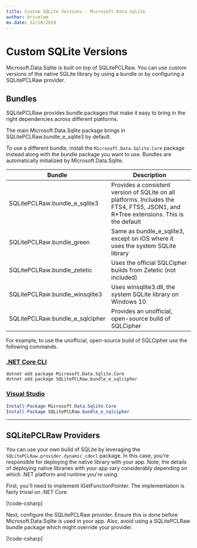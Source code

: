 ```yaml
---
title: Custom SQLite Versions - Microsoft.Data.Sqlite
author: bricelam
ms.date: 12/10/2019
---
```

# Custom SQLite Versions

Microsoft.Data.Sqlite is built on top of SQLitePCLRaw. You can use custom versions of the native SQLite library by using a bundle or by configuring a SQLitePCLRaw provider.

## Bundles

SQLitePCLRaw provides bundle packages that make it easy to bring in the right dependencies across different platforms.

The main Microsoft.Data.Sqlite package brings in SQLitePCLRaw.bundle_e_sqlite3 by default.

To use a different bundle, install the `Microsoft.Data.Sqlite.Core` package instead along with the bundle package you want to use. Bundles are automatically initialized by Microsoft.Data.Sqlite.

Bundle | Description
--- | ---
SQLitePCLRaw.bundle_e_sqlite3 | Provides a consistent version of SQLite on all platforms. Includes the FTS4, FTS5, JSON1, and R*Tree extensions. This is the default
SQLitePCLRaw.bundle_green | Same as bundle_e_sqlite3, except on iOS where it uses the system SQLite library
SQLitePCLRaw.bundle_zetetic | Uses the official SQLCipher builds from Zetetic (not included)
SQLitePCLRaw.bundle_winsqlite3 | Uses winsqlite3.dll, the system SQLite library on Windows 10
SQLitePCLRaw.bundle_e_sqlcipher | Provides an unofficial, open-source build of SQLCipher

For example, to use the unofficial, open-source build of SQLCipher use the following commands.

### [.NET Core CLI](#tab/netcore-cli)

```dotnetcli
dotnet add package Microsoft.Data.Sqlite.Core
dotnet add package SQLitePCLRaw.bundle_e_sqlcipher
```

### [Visual Studio](#tab/visual-studio)

``` PowerShell
Install-Package Microsoft.Data.Sqlite.Core
Install-Package SQLitePCLRaw.bundle_e_sqlcipher
```

---

## SQLitePCLRaw Providers

You can use your own build of SQLite by leveraging the `SQLitePCLRaw.provider.dynamic_cdecl` package. In this case, you're responsible for deploying the native library with your app. Note, the details of deploying native libraries with your app vary considerably depending on which .NET platform and runtime you're using.

First, you'll need to implement IGetFunctionPointer. The implementation is fairly trivial on .NET Core.

[!code-csharp[](../samples/msdata-sqlite/SystemLibrarySample/Program.cs?name=snippet_NativeLibraryAdapter)]

Next, configure the SQLitePCLRaw provider. Ensure this is done before Microsoft.Data.Sqlite is used in your app. Also, avoid using a SQLitePCLRaw bundle package which might override your provider.

[!code-csharp[](../samples/msdata-sqlite/SystemLibrarySample/Program.cs?name=snippet_SetProvider)]
